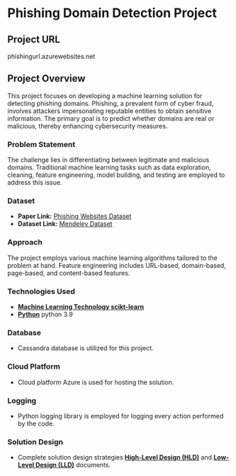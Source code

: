 # Phishing Domain Detection Project

## Project URL
phishingurl.azurewebsites.net

## Project Overview
This project focuses on developing a machine learning solution for detecting phishing domains. Phishing, a prevalent form of cyber fraud, involves attackers impersonating reputable entities to obtain sensitive information. The primary goal is to predict whether domains are real or malicious, thereby enhancing cybersecurity measures.

### Problem Statement
The challenge lies in differentiating between legitimate and malicious domains. Traditional machine learning tasks such as data exploration, cleaning, feature engineering, model building, and testing are employed to address this issue.

### Dataset
- **Paper Link:** [Phishing Websites Dataset](https://www.sciencedirect.com/science/article/pii/S2352340920313202)
- **Dataset Link:** [Mendeley Dataset](https://data.mendeley.com/datasets/72ptz43s9v/1)

### Approach
The project employs various machine learning algorithms tailored to the problem at hand. Feature engineering includes URL-based, domain-based, page-based, and content-based features.

### Technologies Used
- [**Machine Learning Technology scikt-learn**](https://scikit-learn.org/stable/index.html)
- [**Python**](https://www.python.org/) python 3.9

### Database
- Cassandra database is utilized for this project.

### Cloud Platform
- Cloud platform Azure is used for hosting the solution.

### Logging
- Python logging library is employed for logging every action performed by the code. 

### Solution Design
- Complete solution design strategies [**High-Level Design (HLD)**](https://github.com/rishabh11336/Phishing-Domain-Detection-Model/blob/main/High-Level%20Design%20(HLD).pdf) and [**Low-Level Design (LLD)**](https://www.example.com) documents.

